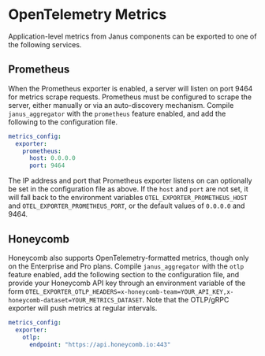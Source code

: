 # OpenTelemetry Metrics

Application-level metrics from Janus components can be exported to one of the
following services.

## Prometheus

When the Prometheus exporter is enabled, a server will listen on port 9464 for
metrics scrape requests. Prometheus must be configured to scrape the server,
either manually or via an auto-discovery mechanism. Compile `janus_aggregator`
with the `prometheus` feature enabled, and add the following to the
configuration file.

```yaml
metrics_config:
  exporter:
    prometheus:
      host: 0.0.0.0
      port: 9464
```

The IP address and port that Prometheus exporter listens on can optionally be
set in the configuration file as above. If the `host` and `port` are not set, it
will fall back to the environment variables `OTEL_EXPORTER_PROMETHEUS_HOST` and
`OTEL_EXPORTER_PROMETHEUS_PORT`, or the default values of `0.0.0.0` and 9464.

## Honeycomb

Honeycomb also supports OpenTelemetry-formatted metrics, though only on the
Enterprise and Pro plans. Compile `janus_aggregator` with the `otlp` feature
enabled, add the following section to the configuration file, and provide your
Honeycomb API key through an environment variable of the form
`OTEL_EXPORTER_OTLP_HEADERS=x-honeycomb-team=YOUR_API_KEY,x-honeycomb-dataset=YOUR_METRICS_DATASET`.
Note that the OTLP/gRPC exporter will push metrics at regular intervals.

```yaml
metrics_config:
  exporter:
    otlp:
      endpoint: "https://api.honeycomb.io:443"
```
